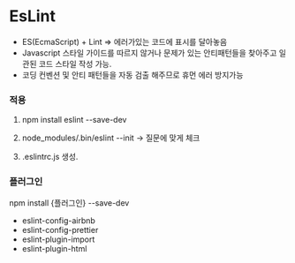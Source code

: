 # EsLint

-   ES(EcmaScript) + Lint => 에러가있는 코드에 표시를 달아놓음
-   Javascript 스타일 가이드를 따르지 않거나 문제가 있는 안티패턴들을 찾아주고 일관된 코드 스타일 작성 가능.
-   코딩 컨벤션 및 안티 패턴들을 자동 검출 해주므로 휴먼 에러 방지가능

### 적용

1. npm install eslint --save-dev

2. node_modules/.bin/eslint --init -> 질문에 맞게 체크

3. .eslintrc.js 생성.

### 플러그인

npm install {플러그인} --save-dev

-   eslint-config-airbnb
-   eslint-config-prettier
-   eslint-plugin-import
-   eslint-plugin-html
